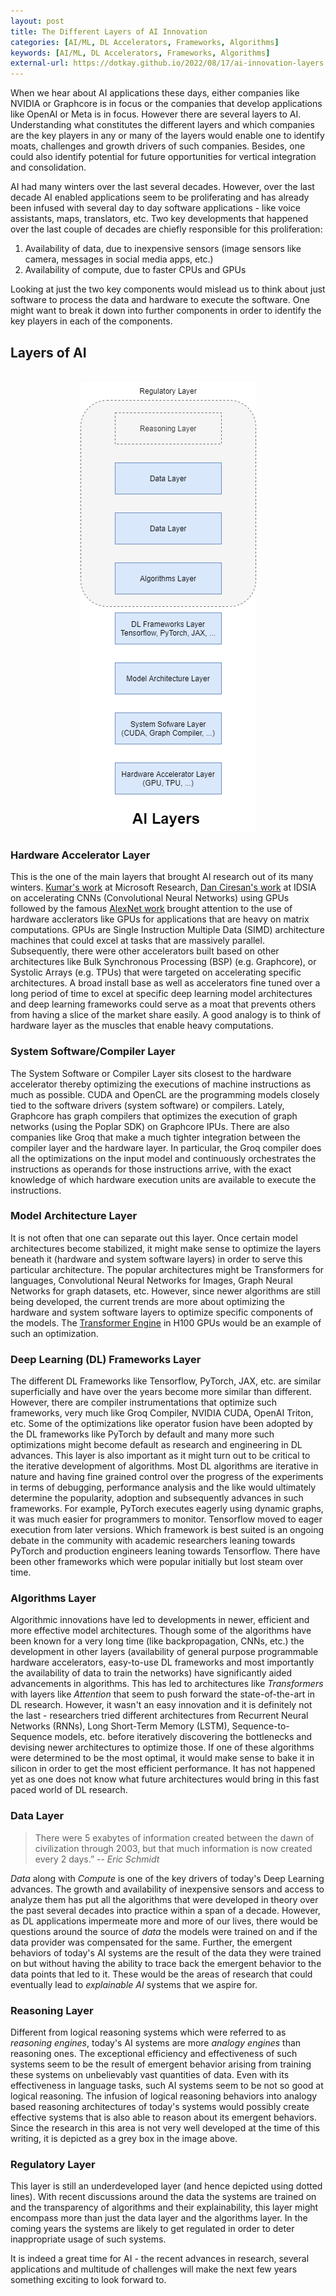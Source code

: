 ```yaml
---
layout: post
title: The Different Layers of AI Innovation
categories: [AI/ML, DL Accelerators, Frameworks, Algorithms]
keywords: [AI/ML, DL Accelerators, Frameworks, Algorithms]
external-url: https://dotkay.github.io/2022/08/17/ai-innovation-layers
---
```


When we hear about AI applications these days, either companies like NVIDIA or Graphcore is in focus or the companies that develop applications like OpenAI or Meta is in focus. However there are several layers to AI. Understanding what constitutes the different layers and which companies are the key players in any or many of the layers would enable one to identify moats, challenges and growth drivers of such companies. Besides, one could also identify potential for future opportunities for vertical integration and consolidation. 

AI had many winters over the last several decades. However, over the last decade AI enabled applications seem to be proliferating and has already been infused with several day to day software applications - like voice assistants, maps, translators, etc. Two key developments that happened over the last couple of decades are chiefly responsible for this proliferation:

1. Availability of data, due to inexpensive sensors (image sensors like camera, messages in social media apps, etc.)
2. Availability of compute, due to faster CPUs and GPUs

Looking at just the two key components would mislead us to think about just software to process the data and hardware to execute the software. One might want to break it down into further components in order to identify the key players in each of the components.

## Layers of AI


<br>
<div class="img_container">
<center><img src="https://raw.githubusercontent.com/dotkay/dotkay.github.io/source/assets/images/misc/ai_layers.png"></center>
</div>

### Hardware Accelerator Layer

This is the one of the main layers that brought AI research out of its many winters. [Kumar's work](https://inria.hal.science/inria-00112631/document) at Microsoft Research, [Dan Ciresan's work](https://people.idsia.ch/~juergen/ijcai2011.pdf) at IDSIA on accelerating CNNs (Convolutional Neural Networks) using GPUs followed by the famous [AlexNet work](https://proceedings.neurips.cc/paper_files/paper/2012/file/c399862d3b9d6b76c8436e924a68c45b-Paper.pdf) brought attention to the use of hardware acclerators like GPUs for applications that are heavy on matrix computations. GPUs are Single Instruction Multiple Data (SIMD) architecture machines that could excel at tasks that are massively parallel. Subsequently, there were other accelerators built based on other architectures like Bulk Synchronous Processing (BSP) (e.g. Graphcore), or Systolic Arrays (e.g. TPUs) that were targeted on accelerating specific architectures. A broad install base as well as accelerators fine tuned over a long period of time to excel at specific deep learning model architectures and deep learning frameworks could serve as a moat that prevents others from having a slice of the market share easily. A good analogy is to think of hardware layer as the muscles that enable heavy computations.

### System Software/Compiler Layer

The System Software or Compiler Layer sits closest to the hardware accelerator thereby optimizing the executions of machine instructions as much as possible. CUDA and OpenCL are the programming models closely tied to the software drivers (system software) or compilers. Lately, Graphcore has graph compilers that optimizes the execution of graph networks (using the Poplar SDK) on Graphcore IPUs. There are also companies like Groq that make a much tighter integration between the compiler layer and the hardware layer. In particular, the Groq compiler does all the optimizations on the input model and continuously orchestrates the instructions as operands for those instructions arrive, with the exact knowledge of which hardware execution units are available to execute the instructions. 

### Model Architecture Layer

It is not often that one can separate out this layer. Once certain model architectures become stabilized, it might make sense to optimize the layers beneath it (hardware and system software layers) in order to serve this particular architecture. The popular architectures might be Transformers for languages, Convolutional Neural Networks for Images, Graph Neural Networks for graph datasets, etc. However, since newer algorithms are still being developed, the current trends are more about optimizing the hardware and system software layers to optimize specific components of the models. The [Transformer Engine](https://blogs.nvidia.com/blog/2022/03/22/h100-transformer-engine/) in H100 GPUs would be an example of such an optimization.

### Deep Learning (DL) Frameworks Layer

The different DL Frameworks like Tensorflow, PyTorch, JAX, etc. are similar superficially and have over the years become more similar than different. However, there are compiler instrumentations that optimize such frameworks, very much like Groq Compiler, NVIDIA CUDA, OpenAI Triton, etc. Some of the optimizations like operator fusion have been adopted by the DL frameworks like PyTorch by default and many more such optimizations might become default as research and engineering in DL advances. This layer is also important as it might turn out to be critical to the iterative development of algorithms. Most DL algorithms are iterative in nature and having fine grained control over the progress of the experiments in terms of debugging, performance analysis and the like would ultimately determine the popularity, adoption and subsequently advances in such frameworks. For example, PyTorch executes eagerly using dynamic graphs, it was much easier for programmers to monitor. Tensorflow moved to eager execution from later versions. Which framework is best suited is an ongoing debate in the community with academic researchers leaning towards PyTorch and production engineers leaning towards Tensorflow. There have been other frameworks which were popular initially but lost steam over time.  

### Algorithms Layer

Algorithmic innovations have led to developments in newer, efficient and more effective model architectures. Though some of the algorithms have been known for a very long time (like backpropagation, CNNs, etc.) the development in other layers (availability of general purpose programmable hardware accelerators, easy-to-use DL frameworks and most importantly the availability of data to train the networks) have significantly aided advancements in algorithms. 
This has led to architectures like *Transformers* with layers like *Attention* that seem to push forward the state-of-the-art in DL research. However, it wasn't an easy innovation and it is definitely not the last - researchers tried different architectures from Recurrent Neural Networks (RNNs), Long Short-Term Memory (LSTM), Sequence-to-Sequence models, etc. before iteratively discovering the bottlenecks and devising newer architectures to optimize those. If one of these algorithms were determined to be the most optimal, it would make sense to bake it in silicon in order to get the most efficient performance. It has not happened yet as one does not know what future architectures would bring in this fast paced world of DL research.

### Data Layer

> There were 5 exabytes of information created between the dawn of civilization through 2003, but that much information is now created every 2 days.”  -- *Eric Schmidt*

*Data* along with *Compute* is one of the key drivers of today's Deep Learning advances. The growth and availability of inexpensive sensors and access to analyze them has put all the algorithms that were developed in theory over the past several decades into practice within a span of a decade. However, as DL applications impermeate more and more of our lives, there would be questions around the source of *data* the models were trained on and if the data provider was compensated for the same. Further, the emergent behaviors of today's AI systems are the result of the data they were trained on but without having the ability to trace back the emergent behavior to the data points that led to it. These would be the areas of research that could eventually lead to *explainable AI* systems that we aspire for.

### Reasoning Layer

Different from logical reasoning systems which were referred to as *reasoning engines*, today's AI systems are more *analogy engines* than reasoning ones. The exceptional efficiency and effectiveness of such systems seem to be the result of emergent behavior arising from training these systems on unbelievably vast quantities of data. Even with its effectiveness in language tasks, such AI systems seem to be not so good at logical reasoning. The infusion of logical reasoning behaviors into analogy based reasoning architectures of today's systems would possibly create effective systems that is also able to reason about its emergent behaviors. Since the research in this area is not very well developed at the time of this writing, it is depicted as a grey box in the image above.

### Regulatory Layer

This layer is still an underdeveloped layer (and hence depicted using dotted lines). With recent discussions around the data the systems are trained on and the transparency of algorithms and their explainability, this layer might encompass more than just the data layer and the algorithms layer. In the coming years the systems are likely to get regulated in order to deter inappropriate usage of such systems.

It is indeed a great time for AI - the recent advances in research, several applications and multitude of challenges will make the next few years something exciting to look forward to.
